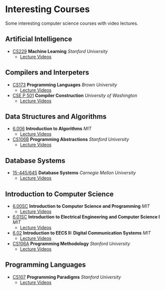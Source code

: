 # Interesting Courses

Some interesting computer science courses with video lectures.

## Artificial Intelligence

- [CS229](http://cs229.stanford.edu/syllabus-summer2019.html) **Machine Learning** *Stanford University*
    - [Lecture Videos](https://www.youtube.com/playlist?list=PLoROMvodv4rNH7qL6-efu_q2_bPuy0adh)

## Compilers and Interpeters

- [CS173](http://cs.brown.edu/courses/csci1730/2012/) **Programming Languages** *Brown University*
    - [Lecture Videos](https://www.youtube.com/playlist?list=PL-R-PWkyRREf3Zjk6UFI5mhKt9XuLMC3G)
- [CSE P 501](https://courses.cs.washington.edu/courses/csep501/18sp/) **Compiler Construction** *University of Washington*
    - [Lecture Videos](https://www.youtube.com/playlist?list=PL5hvpn1hvesV18rrpV2vctPJQC5xl0fUB)

## Data Structures and Algorithms

- [6.006](https://ocw.mit.edu/courses/electrical-engineering-and-computer-science/6-006-introduction-to-algorithms-fall-2011/) **Introduction to Algorithms** *MIT*
    - [Lecture Videos](https://www.youtube.com/playlist?list=PLYgOQCAper65TSRhALYGwFWehehqfrz2f)
- [CS106B](https://see.stanford.edu/Course/CS106B) **Programming Abstractions** *Stanford University*
    - [Lecture Videos](https://www.youtube.com/playlist?list=PLFE6E58F856038C69)

## Database Systems

- [15-445/645](https://15445.courses.cs.cmu.edu/fall2019/) **Database Systems** *Carnegie Mellon University*
    - [Lecture Videos](https://www.youtube.com/playlist?list=PLSE8ODhjZXjbohkNBWQs_otTrBTrjyohi)

## Introduction to Computer Science

- [6.00SC](https://ocw.mit.edu/courses/electrical-engineering-and-computer-science/6-00sc-introduction-to-computer-science-and-programming-spring-2011/) **Introduction to Computer Science and Programming** *MIT*
    - [Lecture Videos](https://www.youtube.com/playlist?list=PLB2BE3D6CA77BB8F7)
- [6.01SC](https://ocw.mit.edu/courses/electrical-engineering-and-computer-science/6-01sc-introduction-to-electrical-engineering-and-computer-science-i-spring-2011/) **Introduction to Electrical Engineering and Computer Science I** *MIT*
    - [Lecture Videos](https://www.youtube.com/playlist?list=PL9B24A6A9D5754E70)
- [6.02](https://ocw.mit.edu/courses/electrical-engineering-and-computer-science/6-02-introduction-to-eecs-ii-digital-communication-systems-fall-2012/) **Introduction to EECS II: Digital Communication Systems** *MIT*
    - [Lecture Videos](https://www.youtube.com/playlist?list=PLUl4u3cNGP63ZWyJMdWIVtyweopUN3xt3)
- [CS106A](https://see.stanford.edu/Course/CS106A) **Programming Methodology** *Stanford University*
    - [Lecture Videos](https://www.youtube.com/playlist?list=PL84A56BC7F4A1F852)

## Programming Languages

- [CS107](https://see.stanford.edu/Course/CS107) **Programming Paradigms** *Stanford University*
    - [Lecture Videos](https://www.youtube.com/playlist?list=PL9D558D49CA734A02)

